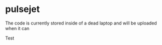 # pulsejet
The code is currently stored inside of a dead laptop and will be uploaded when it can


Test
